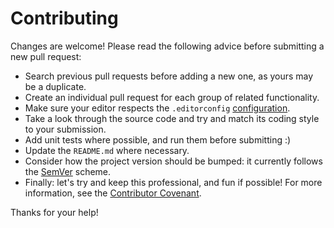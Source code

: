 # Contributing

Changes are welcome! Please read the following advice before submitting a new pull request:

* Search previous pull requests before adding a new one, as yours may be a duplicate.
* Create an individual pull request for each group of related functionality.
* Make sure your editor respects the `.editorconfig` [configuration][editorconfig].
* Take a look through the source code and try and match its coding style to your submission.
* Add unit tests where possible, and run them before submitting :)
* Update the `README.md` where necessary.
* Consider how the project version should be bumped: it currently follows the [SemVer][semver] scheme.
* Finally: let's try and keep this professional, and fun if possible! For more information,
see the [Contributor Covenant][covenant].

Thanks for your help!

[covenant]: https://www.contributor-covenant.org/
[editorconfig]: http://editorconfig.org/
[semver]: http://semver.org/
